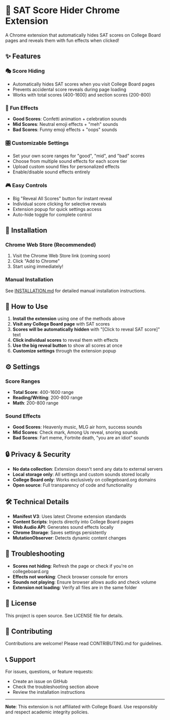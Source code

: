 # 🎯 SAT Score Hider Chrome Extension

A Chrome extension that automatically hides SAT scores on College Board pages and reveals them with fun effects when clicked!

## ✨ Features

### 🎭 **Score Hiding**
- Automatically hides SAT scores when you visit College Board pages
- Prevents accidental score reveals during page loading
- Works with total scores (400-1600) and section scores (200-800)

### 🎉 **Fun Effects**
- **Good Scores**: Confetti animation + celebration sounds
- **Mid Scores**: Neutral emoji effects + "meh" sounds  
- **Bad Scores**: Funny emoji effects + "oops" sounds

### 🎛️ **Customizable Settings**
- Set your own score ranges for "good", "mid", and "bad" scores
- Choose from multiple sound effects for each score tier
- Upload custom sound files for personalized effects
- Enable/disable sound effects entirely

### 🎮 **Easy Controls**
- Big "Reveal All Scores" button for instant reveal
- Individual score clicking for selective reveals
- Extension popup for quick settings access
- Auto-hide toggle for complete control

## 🚀 Installation

### Chrome Web Store (Recommended)
1. Visit the Chrome Web Store link (coming soon)
2. Click "Add to Chrome"
3. Start using immediately!

### Manual Installation
See [INSTALLATION.md](INSTALLATION.md) for detailed manual installation instructions.

## 📖 How to Use

1. **Install the extension** using one of the methods above
2. **Visit any College Board page** with SAT scores
3. **Scores will be automatically hidden** with "[Click to reveal SAT score]" text
4. **Click individual scores** to reveal them with effects
5. **Use the big reveal button** to show all scores at once
6. **Customize settings** through the extension popup

## ⚙️ Settings

### Score Ranges
- **Total Score**: 400-1600 range
- **Reading/Writing**: 200-800 range  
- **Math**: 200-800 range

### Sound Effects
- **Good Scores**: Heavenly music, MLG air horn, success sounds
- **Mid Scores**: Check mark, Among Us reveal, snoring sounds
- **Bad Scores**: Fart meme, Fortnite death, "you are an idiot" sounds

## 🔒 Privacy & Security

- **No data collection**: Extension doesn't send any data to external servers
- **Local storage only**: All settings and custom sounds stored locally
- **College Board only**: Works exclusively on collegeboard.org domains
- **Open source**: Full transparency of code and functionality

## 🛠️ Technical Details

- **Manifest V3**: Uses latest Chrome extension standards
- **Content Scripts**: Injects directly into College Board pages
- **Web Audio API**: Generates sound effects locally
- **Chrome Storage**: Saves settings persistently
- **MutationObserver**: Detects dynamic content changes

## 🐛 Troubleshooting

- **Scores not hiding**: Refresh the page or check if you're on collegeboard.org
- **Effects not working**: Check browser console for errors
- **Sounds not playing**: Ensure browser allows audio and check volume
- **Extension not loading**: Verify all files are in the same folder

## 📝 License

This project is open source. See LICENSE file for details.

## 🤝 Contributing

Contributions are welcome! Please read CONTRIBUTING.md for guidelines.

## 📞 Support

For issues, questions, or feature requests:
- Create an issue on GitHub
- Check the troubleshooting section above
- Review the installation instructions

---

**Note**: This extension is not affiliated with College Board. Use responsibly and respect academic integrity policies.
